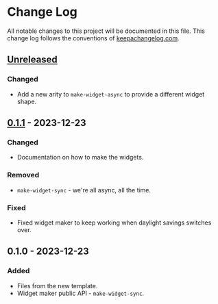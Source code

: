 # Change Log
All notable changes to this project will be documented in this file. This change log follows the conventions of [keepachangelog.com](http://keepachangelog.com/).

## [Unreleased]
### Changed
- Add a new arity to `make-widget-async` to provide a different widget shape.

## [0.1.1] - 2023-12-23
### Changed
- Documentation on how to make the widgets.

### Removed
- `make-widget-sync` - we're all async, all the time.

### Fixed
- Fixed widget maker to keep working when daylight savings switches over.

## 0.1.0 - 2023-12-23
### Added
- Files from the new template.
- Widget maker public API - `make-widget-sync`.

[Unreleased]: https://sourcehost.site/your-name/task3/compare/0.1.1...HEAD
[0.1.1]: https://sourcehost.site/your-name/task3/compare/0.1.0...0.1.1
